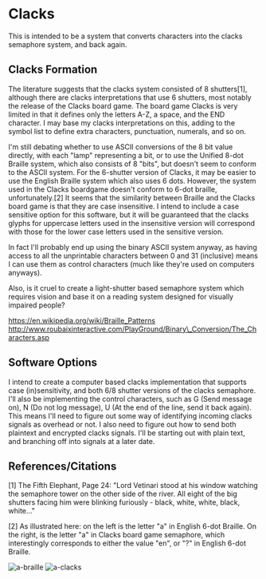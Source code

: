 Clacks
======

This is intended to be a system that converts characters into the clacks semaphore system, and back again.

Clacks Formation
----------------
The literature suggests that the clacks system consisted of 8 shutters[1], although there are clacks interpretations that use 6 shutters, most notably the release of the Clacks board game. The board game Clacks is very limited in that it defines only the letters A-Z, a space, and the END character. I may base my clacks interpretations on this, adding to the symbol list to define extra characters, punctuation, numerals, and so on.

I'm still debating whether to use ASCII conversions of the 8 bit value directly, with each "lamp" representing a bit, or to use the Unified 8-dot Braille system, which also consists of 8 "bits", but doesn't seem to conform to the ASCII system.
For the 6-shutter version of Clacks, it may be easier to use the English Braille system which also uses 6 dots. However, the system used in the Clacks boardgame doesn't conform to 6-dot braille, unfortunately.[2]
It seems that the similarity between Braille and the Clacks board game is that they are case insensitive. I intend to include a case sensitive option for this software, but it will be guaranteed that the clacks glyphs for uppercase letters used in the insensitive version will correspond with those for the lower case letters used in the sensitive version.

In fact I'll probably end up using the binary ASCII system anyway, as having access to all the unprintable characters between 0 and 31 (inclusive) means I can use them as control characters (much like they're used on computers anyways).

Also, is it cruel to create a light-shutter based semaphore system which requires vision and base it on a reading system designed for visually impaired people?

https://en.wikipedia.org/wiki/Braille_Patterns
http://www.roubaixinteractive.com/PlayGround/Binary\_Conversion/The_Characters.asp

Software Options
----------------

I intend to create a computer based clacks implementation that supports case (in)sensitivity, and both 6/8 shutter versions of the clacks semaphore. I'll also be implementing the control characters, such as G (Send message on), N (Do not log message), U (At the end of the line, send it back again). This means I'll need to figure out some way of identifying incoming clacks signals as overhead or not. I also need to figure out how to send both plaintext and encrypted clacks signals. I'll be starting out with plain text, and branching off into signals at a later date.

References/Citations
--------------------

[1] The Fifth Elephant, Page 24: "Lord Vetinari stood at his window watching the semaphore tower on the other side of the river. All eight of the big shutters facing him were blinking furiously - black, white, white, black, white..."

[2] As illustrated here: on the left is the letter "a" in English 6-dot Braille. On the right, is the letter "a" in Clacks board game semaphore, which interestingly corresponds to either the value "en", or "?" in English 6-dot Braille.

![a-braille](https://upload.wikimedia.org/wikipedia/commons/2/2c/Braille_A1.svg "a in Braille") ![a-clacks](https://upload.wikimedia.org/wikipedia/commons/9/97/Braille_QuestionMark.svg "A in Clacks game.")
